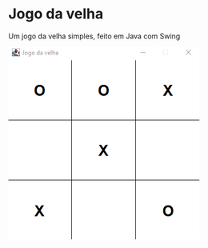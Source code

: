 # Jogo da velha

Um jogo da velha simples, feito em Java com Swing

![Jogo da Velha](imagens/jogo_da_velha.png)